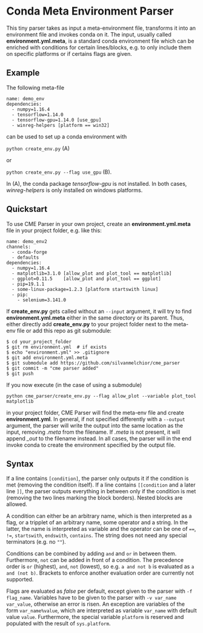 # Conda Meta Environment Parser

This tiny parser takes as input a meta-environment file, transforms it into an environment file and invokes conda on it.
The input, usually called **environment.yml.meta**, is a standard conda environment file which can be enriched with conditions for certain lines/blocks, e.g. to only include them on specific platforms or if certains flags are given.

## Example

The following meta-file

```
name: demo_env
dependencies:
  - numpy=1.16.4
  - tensorflow=1.14.0
  - tensorflow-gpu=1.14.0 [use_gpu]
  - winreg-helpers [platform == win32]
```

can be used to set up a conda environment with

`python create_env.py` (A)

or

`python create_env.py --flag use_gpu` (B).

In (A), the conda package *tensorflow-gpu* is not installed. In both cases, *winreg-helpers* is only installed on windows platforms.

## Quickstart

To use CME Parser in your own project, create an **environment.yml.meta** file in your project folder, e.g. like this:

```
name: demo_env2
channels:
  - conda-forge
  - defaults
dependencies:
  - numpy=1.16.4
  - matplotlib=3.1.0 [allow_plot and plot_tool == matplotlib]
  - ggplot=0.11.5    [allow_plot and plot_tool == ggplot]
  - pip=19.1.1
  - some-linux-package=1.2.3 [platform startswith linux]
  - pip:
    - selenium=3.141.0
```

If **create_env.py** gets called without an `--input` argument, it will try to find **environment.yml.meta** either in the same directory or its parent.
Thus, either directly add **create_env.py** to your project folder next to the meta-env file or add this repo as git submodule:

```
$ cd your_project_folder
$ git rm environment.yml  # if exists
$ echo "environment.yml" >> .gitignore
$ git add environment.yml.meta
$ git submodule add https://github.com/silvanmelchior/cme_parser
$ git commit -m "cme parser added"
$ git push
```

If you now execute (in the case of using a submodule)

`python cme_parser/create_env.py --flag allow_plot --variable plot_tool matplotlib`

in your project folder, CME Parser will find the meta-env file and create **environment.yml**.
In general, if not specified differently with a `--output` argument, the parser will write the output into the same location as the input, removing *.meta* from the filename.
If *.meta* is not present, it will append *_out* to the filename instead.
In all cases, the parser will in the end invoke conda to create the environment specified by the output file. 

## Syntax

If a line contains `[condition]`, the parser only outputs it if the condition is met (removing the condition itself).
If a line contains `[[condition` and a later line `]]`, the parser outputs everything in between only if the condition is met (removing the two lines marking the block borders).
Nested blocks are allowed.

A condition can either be an arbitrary name, which is then interpreted as a flag, or a tripplet of an arbitrary name, some operator and a string.
In the latter, the name is interpreted as variable and the operator can be one of `==`, `!=`, `startswith`, `endswith`, `contains`.
The string does not need any special terminators (e.g. no `""`).

Conditions can be combined by adding `and` and `or` in between them.
Furthermore, `not` can be added in front of a condition. The precedence order is `or` (highest), `and`, `not` (lowest), so e.g. `a and not b` is evaluated as `a and (not b)`.
Brackets to enforce another evaluation order are currently not supported.

Flags are evaluated as *false* per default, except given to the parser with `-f flag_name`.
Variables have to be given to the parser with `-v var_name var_value`, otherwise an error is risen.
An exception are variables of the form  `var_name%value`, which are interpreted as variable `var_name` with default value `value`.
Furthermore, the special variable `platform` is reserved and populated with the result of `sys.platform`.

